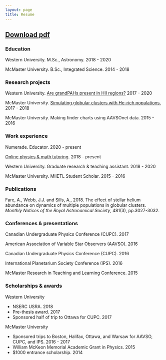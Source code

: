 ```yaml
---
layout: page
title: Resume
---
```


## <a href="/amy_fare_resume.pdf" target="_blank">Download pdf</a>

### Education

Western University. M.Sc., Astronomy. 2018 - 2020

McMaster University. B.Sc., Integrated Science. 2014 - 2018

### Research projects

Western University. [Are grandPAHs present in HII regions?](/projects/grandpahs) 2017 - 2020

McMaster University. [Simulating globular clusters with He-rich populations.](/projects/globsim) 2017 - 2018

McMaster University. Making finder charts using AAVSOnet data. 2015 - 2016

### Work experience

Numerade. Educator. 2020 - present

[Online physics & math tutoring](/tutoring). 2018 - present

Western University. Graduate research & teaching assistant. 2018 - 2020

McMaster University. MIIETL Student Scholar. 2015 - 2016

### Publications

Fare, A., Webb, J.J. and Sills, A., 2018. The effect of stellar helium abundance on dynamics of multiple populations in globular clusters. *Monthly Notices of the Royal Astronomical Society*, 481(3), pp.3027-3032.

### Conferences & presentations

Canadian Undergraduate Physics Conference (CUPC). 2017

American Association of Variable Star Observers (AAVSO). 2016

Canadian Undergraduate Physics Conference (CUPC). 2016

International Planetarium Society Conference (IPS). 2016

McMaster Research in Teaching and Learning Conference. 2015

### Scholarships & awards

Western University

- NSERC USRA. 2018
- Pre-thesis award. 2017
- Sponsored half of trip to Ottawa for CUPC. 2017

McMaster University

- Sponsored trips to Boston, Halifax, Ottawa, and Warsaw for AAVSO, CUPC, and IPS. 2016 - 2017
- William McKeon Memorial Academic Grant in Physics. 2015
- $1000 entrance scholarship. 2014
